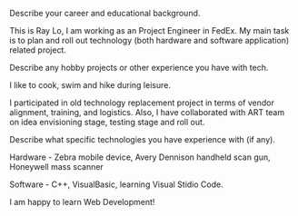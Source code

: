 Describe your career and educational background.

This is Ray Lo, I am working as an Project Engineer in FedEx. My main task is to plan and roll out technology (both hardware and software application) related project.


Describe any hobby projects or other experience you have with tech.

I like to cook, swim and hike during leisure.

I participated in old technology replacement project in terms of vendor alignment, training, and logistics. Also, I have collaborated with ART team on idea envisioning stage, testing stage and roll out.

Describe what specific technologies you have experience with (if any).

Hardware - Zebra mobile device, Avery Dennison handheld scan gun, Honeywell mass scanner

Software - C++, VisualBasic, learning Visual Stidio Code.

I am happy to learn Web Development!
